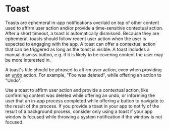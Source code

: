 # Toast

Toasts are ephemeral in-app notifications overlaid on top of other content used to affirm user action and/or provide a time-sensitive contextual action. After a short timeout, a toast is automatically dismissed. Because they are ephemeral, toasts should follow recent user action when the user is expected to engaging with the app. A toast can offer a contextual action that can be triggered as long as the toast is visible. A toast includes a manual dismiss button, e.g. if it is likely to be covering content the user may be more interested in.

A toast's title should be phrased to affirm user action, even when providing an [undo](../../user-workflow/always-provide-an-undo.md) action. For example, "Foo was deleted", while offering an action to "Undo".

Use a toast to affirm user action and provide a contextual action, like confirming content was deleted while offering an undo, or informing the user that an in-app process completed while offering a button to navigate to the result of the process. If you provide a toast in your app to notify of the result of a background process, consider only using a toast if your app window is focused while throwing a system notification if the window is not focused.


